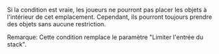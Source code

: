 Si la condition est vraie, les joueurs ne pourront pas placer les objets à l'intérieur de cet emplacement. Cependant, ils pourront toujours prendre des objets sans aucune restriction.

Remarque: Cette condition remplace le paramètre "Limiter l'entrée du stack".
